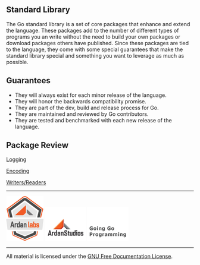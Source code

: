 ## Standard Library

The Go standard library is a set of core packages that enhance and extend the language. These packages add to the number of different types of programs you an write without the need to build your own packages or download packages others have published. Since these packages are tied to the language, they come with some special guarantees that make the standard library special and something you want to leverage as much as possible.

## Guarantees

* They will always exist for each minor release of the language.
* They will honor the backwards compatibility promise.
* They are part of the dev, build and release process for Go.
* They are maintained and reviewed by Go contributors.
* They are tested and benchmarked with each new release of the language.

## Package Review

[Logging](../09-standard_library/01-logging/readme.md)

[Encoding](../09-standard_library/02-encoding/readme.md)

[Writers/Readers](../09-standard_library/03-writers_readers/readme.md)

___
[![Ardan Labs](../00-slides/images/ggt_logo.png)](http://www.ardanlabs.com)
[![Ardan Studios](../00-slides/images/ardan_logo.png)](http://www.ardanstudios.com)
[![GoingGo Blog](../00-slides/images/ggb_logo.png)](http://www.goinggo.net)
___
All material is licensed under the [GNU Free Documentation License](https://github.com/ArdanStudios/gotraining/blob/master/LICENSE).